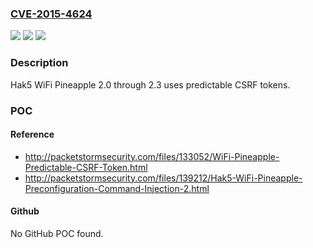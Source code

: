 ### [CVE-2015-4624](https://cve.mitre.org/cgi-bin/cvename.cgi?name=CVE-2015-4624)
![](https://img.shields.io/static/v1?label=Product&message=n%2Fa&color=blue)
![](https://img.shields.io/static/v1?label=Version&message=n%2Fa&color=blue)
![](https://img.shields.io/static/v1?label=Vulnerability&message=n%2Fa&color=brighgreen)

### Description

Hak5 WiFi Pineapple 2.0 through 2.3 uses predictable CSRF tokens.

### POC

#### Reference
- http://packetstormsecurity.com/files/133052/WiFi-Pineapple-Predictable-CSRF-Token.html
- http://packetstormsecurity.com/files/139212/Hak5-WiFi-Pineapple-Preconfiguration-Command-Injection-2.html

#### Github
No GitHub POC found.

